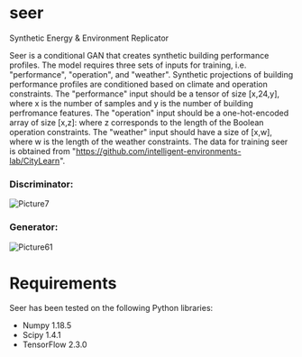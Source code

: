 # seer
Synthetic Energy & Environment Replicator

Seer is a conditional GAN that creates synthetic building performance profiles. The model requires three sets of inputs for training, i.e. "performance", "operation", and "weather". Synthetic projections of building performance profiles are conditioned based on climate and operation constraints. The "performance" input should be a tensor of size [x,24,y], where x is the number of samples and y is the number of building perfromance features. The "operation" input should be a one-hot-encoded array of size [x,z]: where z corresponds to the length of the Boolean operation constraints. The "weather" input should have a size of [x,w], where w is the length of the weather constraints.
The data for training seer is obtained from "https://github.com/intelligent-environments-lab/CityLearn".

### Discriminator:
![Picture7](https://user-images.githubusercontent.com/27851066/110112203-b8520b00-7db1-11eb-8203-35613200e0fe.png)


### Generator:
![Picture61](https://user-images.githubusercontent.com/27851066/110112225-c011af80-7db1-11eb-9430-1d790408ef45.png)

# Requirements
Seer has been tested on the following Python libraries:
* Numpy 1.18.5
* Scipy 1.4.1
* TensorFlow 2.3.0
